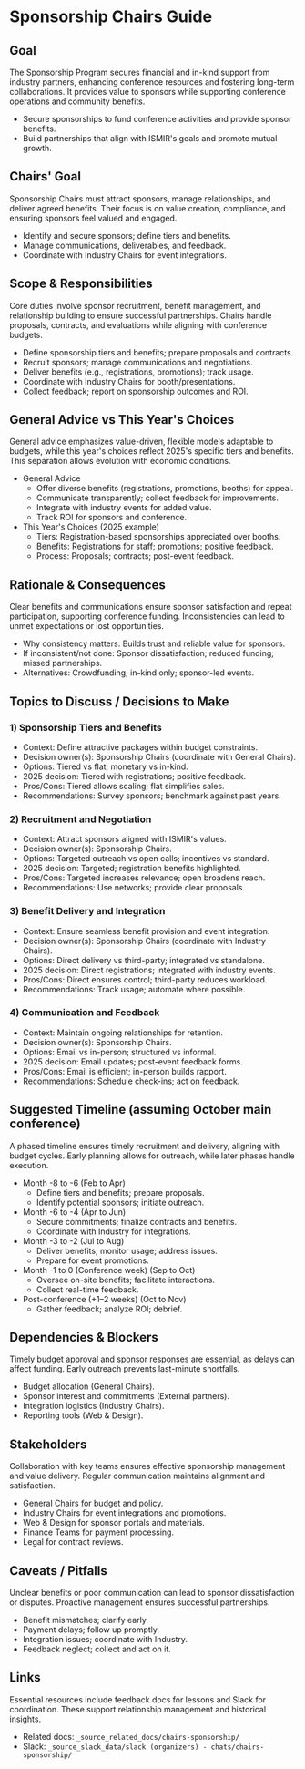 # Sponsorship Chairs Guide

## Goal
The Sponsorship Program secures financial and in-kind support from industry partners, enhancing conference resources and fostering long-term collaborations. It provides value to sponsors while supporting conference operations and community benefits.

- Secure sponsorships to fund conference activities and provide sponsor benefits.
- Build partnerships that align with ISMIR's goals and promote mutual growth.

## Chairs' Goal
Sponsorship Chairs must attract sponsors, manage relationships, and deliver agreed benefits. Their focus is on value creation, compliance, and ensuring sponsors feel valued and engaged.

- Identify and secure sponsors; define tiers and benefits.
- Manage communications, deliverables, and feedback.
- Coordinate with Industry Chairs for event integrations.

## Scope & Responsibilities
Core duties involve sponsor recruitment, benefit management, and relationship building to ensure successful partnerships. Chairs handle proposals, contracts, and evaluations while aligning with conference budgets.

- Define sponsorship tiers and benefits; prepare proposals and contracts.
- Recruit sponsors; manage communications and negotiations.
- Deliver benefits (e.g., registrations, promotions); track usage.
- Coordinate with Industry Chairs for booth/presentations.
- Collect feedback; report on sponsorship outcomes and ROI.

## General Advice vs This Year's Choices
General advice emphasizes value-driven, flexible models adaptable to budgets, while this year's choices reflect 2025's specific tiers and benefits. This separation allows evolution with economic conditions.

- General Advice
  - Offer diverse benefits (registrations, promotions, booths) for appeal.
  - Communicate transparently; collect feedback for improvements.
  - Integrate with industry events for added value.
  - Track ROI for sponsors and conference.
- This Year's Choices (2025 example)
  - Tiers: Registration-based sponsorships appreciated over booths.
  - Benefits: Registrations for staff; promotions; positive feedback.
  - Process: Proposals; contracts; post-event feedback.

## Rationale & Consequences
Clear benefits and communications ensure sponsor satisfaction and repeat participation, supporting conference funding. Inconsistencies can lead to unmet expectations or lost opportunities.

- Why consistency matters: Builds trust and reliable value for sponsors.
- If inconsistent/not done: Sponsor dissatisfaction; reduced funding; missed partnerships.
- Alternatives: Crowdfunding; in-kind only; sponsor-led events.

## Topics to Discuss / Decisions to Make

### 1) Sponsorship Tiers and Benefits
- Context: Define attractive packages within budget constraints.
- Decision owner(s): Sponsorship Chairs (coordinate with General Chairs).
- Options: Tiered vs flat; monetary vs in-kind.
- 2025 decision: Tiered with registrations; positive feedback.
- Pros/Cons: Tiered allows scaling; flat simplifies sales.
- Recommendations: Survey sponsors; benchmark against past years.

### 2) Recruitment and Negotiation
- Context: Attract sponsors aligned with ISMIR's values.
- Decision owner(s): Sponsorship Chairs.
- Options: Targeted outreach vs open calls; incentives vs standard.
- 2025 decision: Targeted; registration benefits highlighted.
- Pros/Cons: Targeted increases relevance; open broadens reach.
- Recommendations: Use networks; provide clear proposals.

### 3) Benefit Delivery and Integration
- Context: Ensure seamless benefit provision and event integration.
- Decision owner(s): Sponsorship Chairs (coordinate with Industry Chairs).
- Options: Direct delivery vs third-party; integrated vs standalone.
- 2025 decision: Direct registrations; integrated with industry events.
- Pros/Cons: Direct ensures control; third-party reduces workload.
- Recommendations: Track usage; automate where possible.

### 4) Communication and Feedback
- Context: Maintain ongoing relationships for retention.
- Decision owner(s): Sponsorship Chairs.
- Options: Email vs in-person; structured vs informal.
- 2025 decision: Email updates; post-event feedback forms.
- Pros/Cons: Email is efficient; in-person builds rapport.
- Recommendations: Schedule check-ins; act on feedback.

## Suggested Timeline (assuming October main conference)
A phased timeline ensures timely recruitment and delivery, aligning with budget cycles. Early planning allows for outreach, while later phases handle execution.

- Month -8 to -6 (Feb to Apr)
  - Define tiers and benefits; prepare proposals.
  - Identify potential sponsors; initiate outreach.
- Month -6 to -4 (Apr to Jun)
  - Secure commitments; finalize contracts and benefits.
  - Coordinate with Industry for integrations.
- Month -3 to -2 (Jul to Aug)
  - Deliver benefits; monitor usage; address issues.
  - Prepare for event promotions.
- Month -1 to 0 (Conference week) (Sep to Oct)
  - Oversee on-site benefits; facilitate interactions.
  - Collect real-time feedback.
- Post-conference (+1–2 weeks) (Oct to Nov)
  - Gather feedback; analyze ROI; debrief.

## Dependencies & Blockers
Timely budget approval and sponsor responses are essential, as delays can affect funding. Early outreach prevents last-minute shortfalls.

- Budget allocation (General Chairs).
- Sponsor interest and commitments (External partners).
- Integration logistics (Industry Chairs).
- Reporting tools (Web & Design).

## Stakeholders
Collaboration with key teams ensures effective sponsorship management and value delivery. Regular communication maintains alignment and satisfaction.

- General Chairs for budget and policy.
- Industry Chairs for event integrations and promotions.
- Web & Design for sponsor portals and materials.
- Finance Teams for payment processing.
- Legal for contract reviews.

## Caveats / Pitfalls
Unclear benefits or poor communication can lead to sponsor dissatisfaction or disputes. Proactive management ensures successful partnerships.

- Benefit mismatches; clarify early.
- Payment delays; follow up promptly.
- Integration issues; coordinate with Industry.
- Feedback neglect; collect and act on it.

## Links
Essential resources include feedback docs for lessons and Slack for coordination. These support relationship management and historical insights.

- Related docs: `_source_related_docs/chairs-sponsorship/`
- Slack: `_source_slack_data/slack (organizers) - chats/chairs-sponsorship/`
